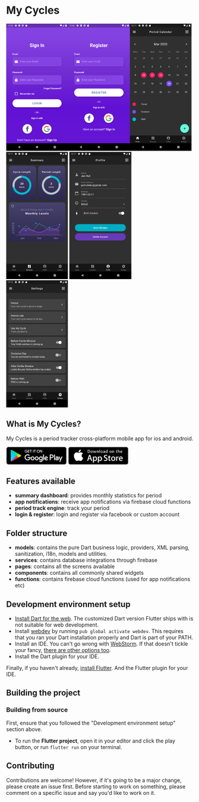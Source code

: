 # My Cycles

<img src="assets/screenshots/screen5.png" width="33%" /><img src="assets/screenshots/screen6.png" width="33%" /><img src="assets/screenshots/screen1.png" width="33%" /> <img src="assets/screenshots/screen2.png" width="33%" /> <img src="assets/screenshots/screen3.png" width="33%" />
 <img src="assets/screenshots/screen4.png" width="33%" />


## What is My Cycles?

My Cycles is a period tracker cross-platform mobile app for ios and android.

<div>
<a href='https://play.google.com/store/apps/details?id=com.huhenterprises'><img alt='Get it on Google Play' src='assets/screenshots/google_play.png' height='48px'/></a>
<a href='https://itunes.apple.com/us/app/'><img alt='Get it on the App Store' src='assets/screenshots/app_store.png' height='48px'/></a>

## Features available

* **summary dashboard**: provides monthly statistics for period
* **app notifications**: receive app notifications via firebase cloud functions
* **period track engine**: track your period
* **login & register**: login and register via facebook or custom account

## Folder structure

* **models**: contains the pure Dart business logic, providers, XML parsing, sanitization, i18n, models and utilities.
* **services**: contains database integrations through firebase
* **pages**: contains all the screens available
* **components**: contains all commonly shared widgets
* **functions**: contains firebase cloud functions (used for app notifications etc)



## Development environment setup

* [Install Dart for the web](https://webdev.dartlang.org/tools/sdk#install). The customized Dart version Flutter ships with is not suitable for web development.
* Install [webdev](https://webdev.dartlang.org/tools/webdev) by running `pub global activate webdev`. This requires that you ran your Dart installation properly and Dart is part of your PATH.
* Install an IDE. You can't go wrong with [WebStorm](https://webdev.dartlang.org/tools/webstorm). If that doesn't tickle your fancy, [there are other options too](https://www.dartlang.org/tools#ides).
* Install the Dart plugin for your IDE.

Finally, if you haven't already, [install Flutter](https://flutter.io/docs/get-started/install).
And the Flutter plugin for your IDE.


## Building the project


### Building from source

First, ensure that you followed the "Development environment setup" section above.

* To run the **Flutter project**, open it in your editor and click the play button, or run `flutter run` on your terminal.

## Contributing

Contributions are welcome!
However, if it's going to be a major change, please create an issue first.
Before starting to work on something, please comment on a specific issue and say you'd like to work on it.
